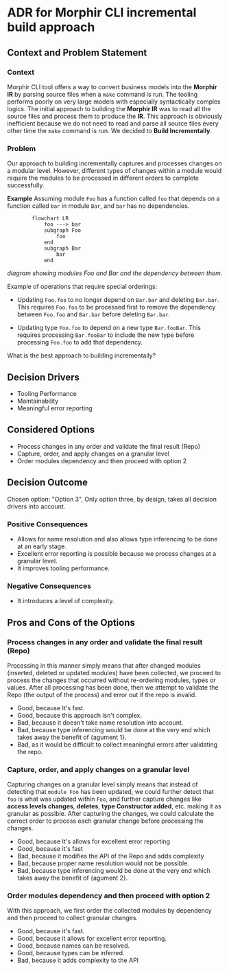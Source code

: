 # ADR for Morphir CLI incremental build approach

## Context and Problem Statement

### Context

Morphir CLI tool offers a way to convert business models into the **Morphir IR** by parsing source files when a `make` command is run. The tooling performs poorly on very large models with especially syntactically complex logics. The initial approach to building the **Morphir IR** was to read all the source files and process them to produce the **IR**. This approach is obviously inefficient because we do not need to read and parse all source files every other time the `make` command is run. We decided to **Build Incrementally**.

### Problem

Our approach to building incrementally captures and processes changes on a modular level. However, different types of changes within a module would require the modules to be processed in different orders to complete successfully.

**Example**
Assuming module `Foo` has a function called `foo` that depends on a function called `bar` in module `Bar`, and `bar` has no dependencies.

``` mermaid
        flowchart LR
            foo ---> bar
            subgraph Foo
                foo
            end
            subgraph Bar
                bar
            end 
```

_diagram showing modules Foo and Bar and the dependency between them._

Example of operations that require special orderings:

* Updating `Foo.foo` to no longer depend on `Bar.bar` and deleting `Bar.bar`. This requires `Foo.foo` to be processed first to remove the dependency between `Foo.foo` and `Bar.bar` before deleting `Bar.bar`.

* Updating type `Foo.foo` to depend on a new type `Bar.fooBar`. This requires processing `Bar.fooBar` to include the new type before processing `Foo.foo` to add that dependency.

What is the best approach to building incrementally?

## Decision Drivers <!-- optional -->

* Tooling Performance
* Maintainability
* Meaningful error reporting

## Considered Options

* Process changes in any order and validate the final result (Repo)
* Capture, order, and apply changes on a granular level
* Order modules dependency and then proceed with option 2

## Decision Outcome

Chosen option: "Option 3", Only option three, by design, takes all decision drivers into account.

### Positive Consequences

* Allows for name resolution and also allows type inferencing to be done at an early stage.
* Excellent error reporting is possible because we process changes at a granular level.
* It improves tooling performance.

### Negative Consequences

* It introduces a level of complexity.

## Pros and Cons of the Options

### Process changes in any order and validate the final result (Repo)

Processing in this manner simply means that after changed modules (inserted, deleted or updated modules) have been collected, we proceed to process the changes that occurred without re-ordering modules, types or values.
After all processing has been done, then we attempt to validate the Repo (the output of the process) and error out if the repo is invalid.

* Good, because It's fast.
* Good, because this approach isn't complex.
* Bad, because it doesn't take name resolution into account.
* Bad, because type inferencing would be done at the very end which takes away the benefit of {agument 1}.
* Bad, as it would be difficult to collect meaningful errors after validating the repo.

### Capture, order, and apply changes on a granular level

Capturing changes on a granular level simply means that instead of detecting that `module Foo` has been updated, we could further detect that `foo` is what was updated within `Foo`, and further capture changes like **access levels changes**, **deletes**, **type Constructor added**, etc. making it as granular as possible.
After capturing the changes, we could calculate the correct order to process each granular change before processing the changes.

* Good, because It's allows for excellent error reporting
* Good, because it's fast
* Bad, because it modifies the API of the Repo and adds complexity
* Bad, because proper name resolution would not be possible.
* Bad, because type inferencing would be done at the very end which takes away the benefit of {agument 2}.

### Order modules dependency and then proceed with option 2

With this approach, we first order the collected modules by dependency and then proceed to collect granular changes.

* Good, because it's fast.
* Good, because it allows for excellent error reporting.
* Good, because names can be resolved.
* Good, because types can be inferred.
* Bad, because it adds complexity to the API
